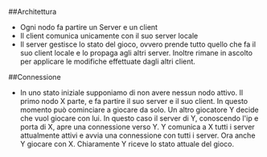 ##Architettura

- Ogni nodo fa partire un Server e un client
- Il client comunica unicamente con il suo server locale
- Il server gestisce lo stato del gioco, ovvero prende tutto quello che fa il suo client locale 
e lo propaga agli altri server. Inoltre rimane in ascolto per applicare le modifiche effettuate dagli altri client.


##Connessione
- In uno stato iniziale supponiamo di non avere nessun nodo attivo. Il primo nodo X parte, e fa partire il suo server
e il suo client. In questo momento può cominciare a giocare da solo. Un altro giocatore Y decide che vuol giocare con 
  lui. In questo caso il server di Y, conoscendo l'ip e porta di X, apre una connessione verso Y.
  Y comunica a X tutti i server attualmente attivi e avvia una connessione con tutti i server. Ora anche Y giocare con X.
  Chiaramente Y riceve lo stato attuale del gioco.